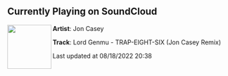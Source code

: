 ## Currently Playing on SoundCloud

[<img align="left" width="100" src="https://i1.sndcdn.com/artworks-cLbs3CrybHqLY0Iy-Xz9QLA-t500x500.jpg">](https://soundcloud.com/joncasey/lord-genmu-trap-eight-six-jon-casey-remix)

**Artist**: Jon Casey 

**Track**: Lord Genmu - TRAP-EIGHT-SIX (Jon Casey Remix)

Last updated at 08/18/2022 20:38
